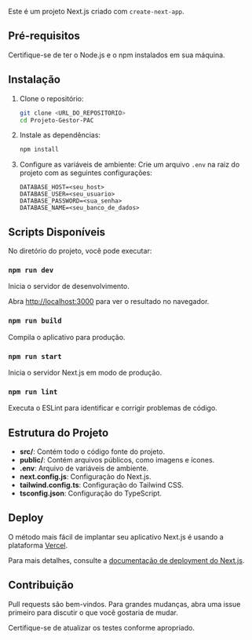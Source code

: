 Este é um projeto Next.js criado com `create-next-app`.

## Pré-requisitos

Certifique-se de ter o Node.js e o npm instalados em sua máquina.

## Instalação

1. Clone o repositório:
    ```bash
    git clone <URL_DO_REPOSITORIO>
    cd Projeto-Gestor-PAC
    ```

2. Instale as dependências:
    ```bash
    npm install
    ```

3. Configure as variáveis de ambiente:
    Crie um arquivo `.env` na raiz do projeto com as seguintes configurações:
    ```plaintext
    DATABASE_HOST=<seu_host>
    DATABASE_USER=<seu_usuario>
    DATABASE_PASSWORD=<sua_senha>
    DATABASE_NAME=<seu_banco_de_dados>
    ```

## Scripts Disponíveis

No diretório do projeto, você pode executar:

### `npm run dev`

Inicia o servidor de desenvolvimento.

Abra [http://localhost:3000](http://localhost:3000) para ver o resultado no navegador.

### `npm run build`

Compila o aplicativo para produção.

### `npm run start`

Inicia o servidor Next.js em modo de produção.

### `npm run lint`

Executa o ESLint para identificar e corrigir problemas de código.

## Estrutura do Projeto

- **src/**: Contém todo o código fonte do projeto.
- **public/**: Contém arquivos públicos, como imagens e ícones.
- **.env**: Arquivo de variáveis de ambiente.
- **next.config.js**: Configuração do Next.js.
- **tailwind.config.ts**: Configuração do Tailwind CSS.
- **tsconfig.json**: Configuração do TypeScript.

## Deploy

O método mais fácil de implantar seu aplicativo Next.js é usando a plataforma [Vercel](https://vercel.com/).

Para mais detalhes, consulte a [documentação de deployment do Next.js](https://nextjs.org/docs/deployment).

## Contribuição

Pull requests são bem-vindos. Para grandes mudanças, abra uma issue primeiro para discutir o que você gostaria de mudar.

Certifique-se de atualizar os testes conforme apropriado.
